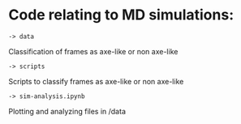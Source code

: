 # Code relating to MD simulations:

	-> data

Classification of frames as axe-like or non axe-like

	-> scripts

Scripts to classify frames as axe-like or non axe-like

	-> sim-analysis.ipynb

Plotting and analyzing files in /data 

